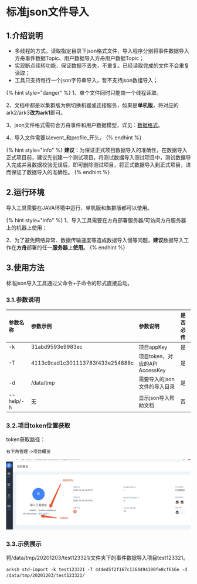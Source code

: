 # 标准json文件导入

## 1.介绍说明

* 多线程的方式，读取指定目录下json格式文件，导入程序分别将事件数据导入方舟事件数据Topic、用户数据导入方舟用户数据Topic；
* 实现断点续转功能，保证数据不丢失，不重复。已经读取完成的文件不会重复读取；
* 工具只支持每行一个json字符串导入，暂不支持json数组导入；

{% hint style="danger" %}
1、单个文件同时只能由一个线程读取。

2、文档中都是以集群版为例切换机器或连接服务，如果是**单机版**，将对应的ark2/ark3**改为ark1**即可。

3、json文件格式需符合方舟事件和用户数据模型，详见：[数据格式](../../prepare/data-type.md#shang-bao-shu-ju-de-ge-shi)。

4、导入文件需要以event\_和profile\_开头。
{% endhint %}

{% hint style="info" %}
**建议**：为保证正式项目数据导入的准确性，在数据导入正式项目前，建议先创建一个测试项目，将测试数据导入测试项目中，测试数据导入完成并且数据校验无误后，即可删除测试项目，将正式数据导入到正式项目，进而保证了数据导入的准确性。
{% endhint %}

## 2.运行环境

导入工具需要在JAVA环境中运行，单机版和集群版都可以使用。

{% hint style="info" %}
1、导入工具需要在方舟部署服务器/可访问方舟服务器上的机器上使用；

2、为了避免网络异常、数据传输速度等造成数据导入慢等问题，**建议**数据导入工作在**方舟**部署的任一**服务器**上**使用**。
{% endhint %}

## 3.使用方法

标准json导入工具通过父命令+子命令的形式直接启动。

### 3.1.参数说明

| 参数名称 | 参数示例 | 参数说明 | 是否必传 |
| :--- | :--- | :--- | :--- |
| -k | 31abd9593e9983ec | 项目appKey | 是 |
| -T | 4113c9cad1c301113783f433e254888c | 项目token，对应的API AccessKey | 是 |
| -d | /data/tmp | 需要导入的json文件的导入目录 | 是 |
| --help/-h | 无 | 显示json导入帮助文档 | 否 |

### 3.2.项目token位置获取

token获取路径：

```text
右下角管理->项目概览
```

![](../../../.gitbook/assets/project_token_get.jpg)

### 3.3.示例展示

将/data/tmp/20201203/test123321/文件夹下的事件数据导入项目test123321。

```text
arksh std-import -k test123321 -T 444ed5f2f167c1364494100fe8cf616e -d /data/tmp/20201203/test123321/
```

